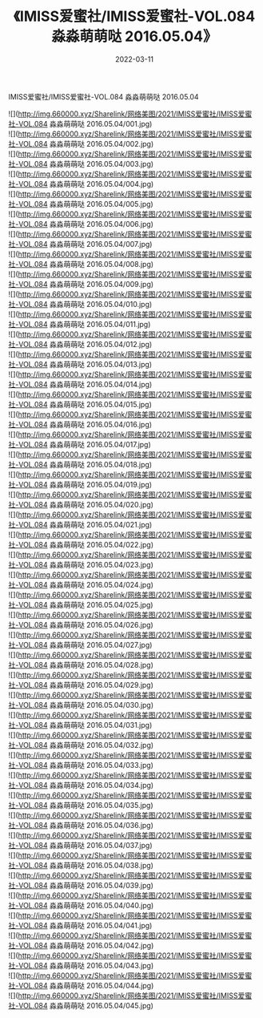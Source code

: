 ﻿---
layout: post
title:  《IMISS爱蜜社/IMISS爱蜜社-VOL.084 淼淼萌萌哒 2016.05.04》
date:   2022-03-11
img: http://img.660000.xyz/Sharelink/网络美图/2021/IMISS爱蜜社/IMISS爱蜜社-VOL.084 淼淼萌萌哒 2016.05.04/000.jpg
categories: [美女, 清纯, 唯美]
---

IMISS爱蜜社/IMISS爱蜜社-VOL.084 淼淼萌萌哒 2016.05.04

 ![](http://img.660000.xyz/Sharelink/网络美图/2021/IMISS爱蜜社/IMISS爱蜜社-VOL.084 淼淼萌萌哒 2016.05.04/001.jpg) <br>![](http://img.660000.xyz/Sharelink/网络美图/2021/IMISS爱蜜社/IMISS爱蜜社-VOL.084 淼淼萌萌哒 2016.05.04/002.jpg) <br>![](http://img.660000.xyz/Sharelink/网络美图/2021/IMISS爱蜜社/IMISS爱蜜社-VOL.084 淼淼萌萌哒 2016.05.04/003.jpg) <br>![](http://img.660000.xyz/Sharelink/网络美图/2021/IMISS爱蜜社/IMISS爱蜜社-VOL.084 淼淼萌萌哒 2016.05.04/004.jpg) <br>![](http://img.660000.xyz/Sharelink/网络美图/2021/IMISS爱蜜社/IMISS爱蜜社-VOL.084 淼淼萌萌哒 2016.05.04/005.jpg) <br>![](http://img.660000.xyz/Sharelink/网络美图/2021/IMISS爱蜜社/IMISS爱蜜社-VOL.084 淼淼萌萌哒 2016.05.04/006.jpg) <br>![](http://img.660000.xyz/Sharelink/网络美图/2021/IMISS爱蜜社/IMISS爱蜜社-VOL.084 淼淼萌萌哒 2016.05.04/007.jpg) <br>![](http://img.660000.xyz/Sharelink/网络美图/2021/IMISS爱蜜社/IMISS爱蜜社-VOL.084 淼淼萌萌哒 2016.05.04/008.jpg) <br>![](http://img.660000.xyz/Sharelink/网络美图/2021/IMISS爱蜜社/IMISS爱蜜社-VOL.084 淼淼萌萌哒 2016.05.04/009.jpg) <br>![](http://img.660000.xyz/Sharelink/网络美图/2021/IMISS爱蜜社/IMISS爱蜜社-VOL.084 淼淼萌萌哒 2016.05.04/010.jpg) <br>![](http://img.660000.xyz/Sharelink/网络美图/2021/IMISS爱蜜社/IMISS爱蜜社-VOL.084 淼淼萌萌哒 2016.05.04/011.jpg) <br>![](http://img.660000.xyz/Sharelink/网络美图/2021/IMISS爱蜜社/IMISS爱蜜社-VOL.084 淼淼萌萌哒 2016.05.04/012.jpg) <br>![](http://img.660000.xyz/Sharelink/网络美图/2021/IMISS爱蜜社/IMISS爱蜜社-VOL.084 淼淼萌萌哒 2016.05.04/013.jpg) <br>![](http://img.660000.xyz/Sharelink/网络美图/2021/IMISS爱蜜社/IMISS爱蜜社-VOL.084 淼淼萌萌哒 2016.05.04/014.jpg) <br>![](http://img.660000.xyz/Sharelink/网络美图/2021/IMISS爱蜜社/IMISS爱蜜社-VOL.084 淼淼萌萌哒 2016.05.04/015.jpg) <br>![](http://img.660000.xyz/Sharelink/网络美图/2021/IMISS爱蜜社/IMISS爱蜜社-VOL.084 淼淼萌萌哒 2016.05.04/016.jpg) <br>![](http://img.660000.xyz/Sharelink/网络美图/2021/IMISS爱蜜社/IMISS爱蜜社-VOL.084 淼淼萌萌哒 2016.05.04/017.jpg) <br>![](http://img.660000.xyz/Sharelink/网络美图/2021/IMISS爱蜜社/IMISS爱蜜社-VOL.084 淼淼萌萌哒 2016.05.04/018.jpg) <br>![](http://img.660000.xyz/Sharelink/网络美图/2021/IMISS爱蜜社/IMISS爱蜜社-VOL.084 淼淼萌萌哒 2016.05.04/019.jpg) <br>![](http://img.660000.xyz/Sharelink/网络美图/2021/IMISS爱蜜社/IMISS爱蜜社-VOL.084 淼淼萌萌哒 2016.05.04/020.jpg) <br>![](http://img.660000.xyz/Sharelink/网络美图/2021/IMISS爱蜜社/IMISS爱蜜社-VOL.084 淼淼萌萌哒 2016.05.04/021.jpg) <br>![](http://img.660000.xyz/Sharelink/网络美图/2021/IMISS爱蜜社/IMISS爱蜜社-VOL.084 淼淼萌萌哒 2016.05.04/022.jpg) <br>![](http://img.660000.xyz/Sharelink/网络美图/2021/IMISS爱蜜社/IMISS爱蜜社-VOL.084 淼淼萌萌哒 2016.05.04/023.jpg) <br>![](http://img.660000.xyz/Sharelink/网络美图/2021/IMISS爱蜜社/IMISS爱蜜社-VOL.084 淼淼萌萌哒 2016.05.04/024.jpg) <br>![](http://img.660000.xyz/Sharelink/网络美图/2021/IMISS爱蜜社/IMISS爱蜜社-VOL.084 淼淼萌萌哒 2016.05.04/025.jpg) <br>![](http://img.660000.xyz/Sharelink/网络美图/2021/IMISS爱蜜社/IMISS爱蜜社-VOL.084 淼淼萌萌哒 2016.05.04/026.jpg) <br>![](http://img.660000.xyz/Sharelink/网络美图/2021/IMISS爱蜜社/IMISS爱蜜社-VOL.084 淼淼萌萌哒 2016.05.04/027.jpg) <br>![](http://img.660000.xyz/Sharelink/网络美图/2021/IMISS爱蜜社/IMISS爱蜜社-VOL.084 淼淼萌萌哒 2016.05.04/028.jpg) <br>![](http://img.660000.xyz/Sharelink/网络美图/2021/IMISS爱蜜社/IMISS爱蜜社-VOL.084 淼淼萌萌哒 2016.05.04/029.jpg) <br>![](http://img.660000.xyz/Sharelink/网络美图/2021/IMISS爱蜜社/IMISS爱蜜社-VOL.084 淼淼萌萌哒 2016.05.04/030.jpg) <br>![](http://img.660000.xyz/Sharelink/网络美图/2021/IMISS爱蜜社/IMISS爱蜜社-VOL.084 淼淼萌萌哒 2016.05.04/031.jpg) <br>![](http://img.660000.xyz/Sharelink/网络美图/2021/IMISS爱蜜社/IMISS爱蜜社-VOL.084 淼淼萌萌哒 2016.05.04/032.jpg) <br>![](http://img.660000.xyz/Sharelink/网络美图/2021/IMISS爱蜜社/IMISS爱蜜社-VOL.084 淼淼萌萌哒 2016.05.04/033.jpg) <br>![](http://img.660000.xyz/Sharelink/网络美图/2021/IMISS爱蜜社/IMISS爱蜜社-VOL.084 淼淼萌萌哒 2016.05.04/034.jpg) <br>![](http://img.660000.xyz/Sharelink/网络美图/2021/IMISS爱蜜社/IMISS爱蜜社-VOL.084 淼淼萌萌哒 2016.05.04/035.jpg) <br>![](http://img.660000.xyz/Sharelink/网络美图/2021/IMISS爱蜜社/IMISS爱蜜社-VOL.084 淼淼萌萌哒 2016.05.04/036.jpg) <br>![](http://img.660000.xyz/Sharelink/网络美图/2021/IMISS爱蜜社/IMISS爱蜜社-VOL.084 淼淼萌萌哒 2016.05.04/037.jpg) <br>![](http://img.660000.xyz/Sharelink/网络美图/2021/IMISS爱蜜社/IMISS爱蜜社-VOL.084 淼淼萌萌哒 2016.05.04/038.jpg) <br>![](http://img.660000.xyz/Sharelink/网络美图/2021/IMISS爱蜜社/IMISS爱蜜社-VOL.084 淼淼萌萌哒 2016.05.04/039.jpg) <br>![](http://img.660000.xyz/Sharelink/网络美图/2021/IMISS爱蜜社/IMISS爱蜜社-VOL.084 淼淼萌萌哒 2016.05.04/040.jpg) <br>![](http://img.660000.xyz/Sharelink/网络美图/2021/IMISS爱蜜社/IMISS爱蜜社-VOL.084 淼淼萌萌哒 2016.05.04/041.jpg) <br>![](http://img.660000.xyz/Sharelink/网络美图/2021/IMISS爱蜜社/IMISS爱蜜社-VOL.084 淼淼萌萌哒 2016.05.04/042.jpg) <br>![](http://img.660000.xyz/Sharelink/网络美图/2021/IMISS爱蜜社/IMISS爱蜜社-VOL.084 淼淼萌萌哒 2016.05.04/043.jpg) <br>![](http://img.660000.xyz/Sharelink/网络美图/2021/IMISS爱蜜社/IMISS爱蜜社-VOL.084 淼淼萌萌哒 2016.05.04/044.jpg) <br>![](http://img.660000.xyz/Sharelink/网络美图/2021/IMISS爱蜜社/IMISS爱蜜社-VOL.084 淼淼萌萌哒 2016.05.04/045.jpg) <br>